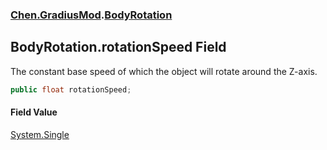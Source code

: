 ### [Chen.GradiusMod](./neHTXX+yFsk1RpXqjkv9zg.md 'Chen.GradiusMod').[BodyRotation](./uftBtrQOKy4U3ir1PF+xyw.md 'Chen.GradiusMod.BodyRotation')
## BodyRotation.rotationSpeed Field
The constant base speed of which the object will rotate around the Z-axis.  
```csharp
public float rotationSpeed;
```
#### Field Value
[System.Single](https://docs.microsoft.com/en-us/dotnet/api/System.Single 'System.Single')  

